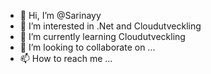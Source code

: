 - 👋 Hi, I’m @Sarinayy
- 👀 I’m interested in .Net and Cloudutveckling 
- 🌱 I’m currently learning Cloudutveckling
- 💞️ I’m looking to collaborate on ...
- 📫 How to reach me ...

<!---
Sarinayy/Sarinayy is a ✨ special ✨ repository because its `README.md` (this file) appears on your GitHub profile.
You can click the Preview link to take a look at your changes.
--->
